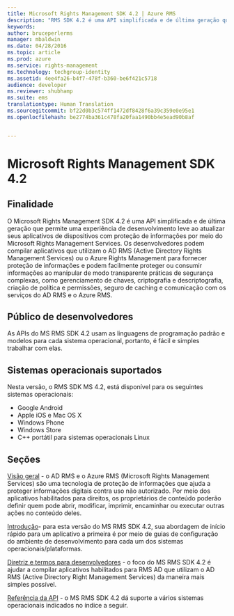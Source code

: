```yaml
---
title: Microsoft Rights Management SDK 4.2 | Azure RMS
description: "RMS SDK 4.2 é uma API simplificada e de última geração que permite uma experiência de desenvolvimento leve ao atualizar seus aplicativos de dispositivos com proteção de informações."
keywords: 
author: bruceperlerms
manager: mbaldwin
ms.date: 04/28/2016
ms.topic: article
ms.prod: azure
ms.service: rights-management
ms.technology: techgroup-identity
ms.assetid: 4ee4fa26-b4f7-478f-b360-be6f421c5718
audience: developer
ms.reviewer: shubhamp
ms.suite: ems
translationtype: Human Translation
ms.sourcegitcommit: bf22d0b3c574ff1472df8428f6a39c359e0e95e1
ms.openlocfilehash: be2774ba361c478fa20faa1490bb4e5ead90b8af


---
```


# Microsoft Rights Management SDK 4.2

## Finalidade ##

O Microsoft Rights Management SDK 4.2 é uma API simplificada e de última geração que permite uma experiência de desenvolvimento leve ao atualizar seus aplicativos de dispositivos com proteção de informações por meio do Microsoft Rights Management Services. Os desenvolvedores podem compilar aplicativos que utilizam o AD RMS (Active Directory Rights Management Services) ou o Azure Rights Management para fornecer proteção de informações e podem facilmente proteger ou consumir informações ao manipular de modo transparente práticas de segurança complexas, como gerenciamento de chaves, criptografia e descriptografia, criação de política e permissões, seguro de caching e comunicação com os serviços do AD RMS e o Azure RMS.

## Público de desenvolvedores ##

As APIs do MS RMS SDK 4.2 usam as linguagens de programação padrão e modelos para cada sistema operacional, portanto, é fácil e simples trabalhar com elas.

## Sistemas operacionais suportados ##

Nesta versão, o RMS SDK MS 4.2, está disponível para os seguintes sistemas operacionais:

- Google Android
- Apple iOS e Mac OS X
- Windows Phone
- Windows Store
- C++ portátil para sistemas operacionais Linux

## Seções ##

[Visão geral](overview.md) - o AD RMS e o Azure RMS (Microsoft Rights Management Services) são uma tecnologia de proteção de informações que ajuda a proteger informações digitais contra uso não autorizado. Por meio dos aplicativos habilitados para direitos, os proprietários de conteúdo poderão definir quem pode abrir, modificar, imprimir, encaminhar ou executar outras ações no conteúdo deles.

[Introdução](get-started.md)- para esta versão do MS RMS SDK 4.2, sua abordagem de início rápido para um aplicativo a primeira é por meio de guias de configuração do ambiente de desenvolvimento para cada um dos sistemas operacionais/plataformas.

[Diretriz e termos para desenvolvedores](core-concepts.md) - o foco do MS RMS SDK 4.2 é ajudar a compilar aplicativos habilitados para RMS AD que utilizam o AD RMS (Active Directory Right Management Services) da maneira mais simples possível.

[Referência da API](api-reference-4-2.md) - o MS RMS SDK 4.2 dá suporte a vários sistemas operacionais indicados no índice a seguir.

 

 

 



<!--HONumber=Jun16_HO4-->


